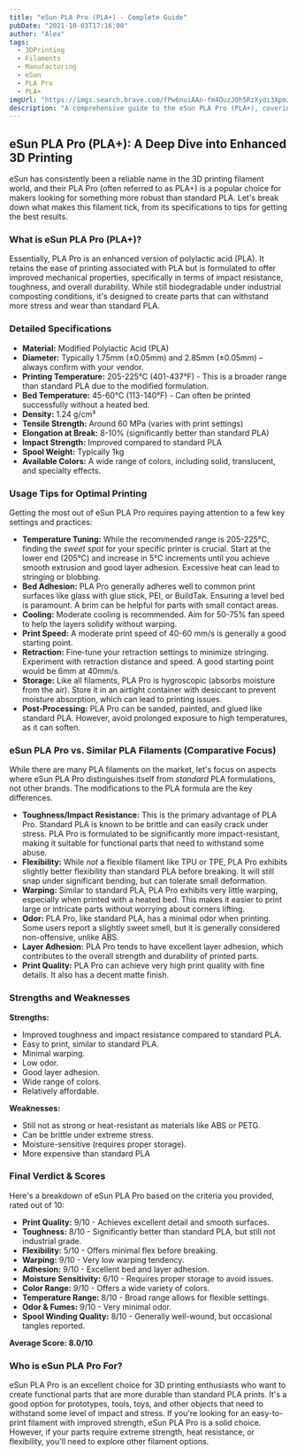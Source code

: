 ```yaml
---
title: "eSun PLA Pro (PLA+) - Complete Guide"
pubDate: "2021-10-03T17:16:00"
author: "Alex"
tags:
  - 3DPrinting
  - Filaments
  - Manufacturing
  - eSun
  - PLA Pro
  - PLA+
imgUrl: "https://imgs.search.brave.com/fPw6nuiAAn-fm4OuzJOh5RzXydi3XpmJUSkMTDtKw6M/rs:fit:860:0:0:0/g:ce/aHR0cHM6Ly9tLm1l/ZGlhLWFtYXpvbi5j/b20vaW1hZ2VzL0kv/ODFtN0x4QnM4NUwu/anBn"
description: "A comprehensive guide to the eSun PLA Pro (PLA+), covering specifications, usage tips, and comparisons with similar products."
---
```



## eSun PLA Pro (PLA+): A Deep Dive into Enhanced 3D Printing

eSun has consistently been a reliable name in the 3D printing filament world, and their PLA Pro (often referred to as PLA+) is a popular choice for makers looking for something more robust than standard PLA. Let's break down what makes this filament tick, from its specifications to tips for getting the best results.

### What is eSun PLA Pro (PLA+)?

Essentially, PLA Pro is an enhanced version of polylactic acid (PLA). It retains the ease of printing associated with PLA but is formulated to offer improved mechanical properties, specifically in terms of impact resistance, toughness, and overall durability. While still biodegradable under industrial composting conditions, it's designed to create parts that can withstand more stress and wear than standard PLA.

### Detailed Specifications

*   **Material:** Modified Polylactic Acid (PLA)
*   **Diameter:** Typically 1.75mm (±0.05mm) and 2.85mm (±0.05mm) – always confirm with your vendor.
*   **Printing Temperature:** 205-225°C (401-437°F) - This is a broader range than standard PLA due to the modified formulation.
*   **Bed Temperature:** 45-60°C (113-140°F) - Can often be printed successfully without a heated bed.
*   **Density:** 1.24 g/cm³
*   **Tensile Strength:** Around 60 MPa (varies with print settings)
*   **Elongation at Break:** 8-10% (significantly better than standard PLA)
*   **Impact Strength:** Improved compared to standard PLA
*   **Spool Weight:** Typically 1kg
*   **Available Colors:** A wide range of colors, including solid, translucent, and specialty effects.

### Usage Tips for Optimal Printing

Getting the most out of eSun PLA Pro requires paying attention to a few key settings and practices:

*   **Temperature Tuning:** While the recommended range is 205-225°C, finding the *sweet spot* for your specific printer is crucial. Start at the lower end (205°C) and increase in 5°C increments until you achieve smooth extrusion and good layer adhesion. Excessive heat can lead to stringing or blobbing.
*   **Bed Adhesion:** PLA Pro generally adheres well to common print surfaces like glass with glue stick, PEI, or BuildTak. Ensuring a level bed is paramount. A brim can be helpful for parts with small contact areas.
*   **Cooling:** Moderate cooling is recommended. Aim for 50-75% fan speed to help the layers solidify without warping.
*   **Print Speed:** A moderate print speed of 40-60 mm/s is generally a good starting point.
*   **Retraction:** Fine-tune your retraction settings to minimize stringing. Experiment with retraction distance and speed. A good starting point would be 6mm at 40mm/s.
*   **Storage:** Like all filaments, PLA Pro is hygroscopic (absorbs moisture from the air). Store it in an airtight container with desiccant to prevent moisture absorption, which can lead to printing issues.
*   **Post-Processing:** PLA Pro can be sanded, painted, and glued like standard PLA. However, avoid prolonged exposure to high temperatures, as it can soften.

### eSun PLA Pro vs. Similar PLA Filaments (Comparative Focus)

While there are many PLA filaments on the market, let's focus on aspects where eSun PLA Pro distinguishes itself from *standard* PLA formulations, not other brands. The modifications to the PLA formula are the key differences.

*   **Toughness/Impact Resistance:** This is the primary advantage of PLA Pro. Standard PLA is known to be brittle and can easily crack under stress. PLA Pro is formulated to be significantly more impact-resistant, making it suitable for functional parts that need to withstand some abuse.
*   **Flexibility:** While *not* a flexible filament like TPU or TPE, PLA Pro exhibits slightly better flexibility than standard PLA before breaking. It will still snap under significant bending, but can tolerate small deformation.
*   **Warping:** Similar to standard PLA, PLA Pro exhibits very little warping, especially when printed with a heated bed. This makes it easier to print large or intricate parts without worrying about corners lifting.
*   **Odor:** PLA Pro, like standard PLA, has a minimal odor when printing. Some users report a slightly sweet smell, but it is generally considered non-offensive, unlike ABS.
*   **Layer Adhesion:** PLA Pro tends to have excellent layer adhesion, which contributes to the overall strength and durability of printed parts.
*   **Print Quality:** PLA Pro can achieve very high print quality with fine details. It also has a decent matte finish.

### Strengths and Weaknesses

**Strengths:**

*   Improved toughness and impact resistance compared to standard PLA.
*   Easy to print, similar to standard PLA.
*   Minimal warping.
*   Low odor.
*   Good layer adhesion.
*   Wide range of colors.
*   Relatively affordable.

**Weaknesses:**

*   Still not as strong or heat-resistant as materials like ABS or PETG.
*   Can be brittle under extreme stress.
*   Moisture-sensitive (requires proper storage).
*   More expensive than standard PLA

### Final Verdict & Scores

Here's a breakdown of eSun PLA Pro based on the criteria you provided, rated out of 10:

*   **Print Quality:** 9/10 - Achieves excellent detail and smooth surfaces.
*   **Toughness:** 8/10 - Significantly better than standard PLA, but still not industrial grade.
*   **Flexibility:** 5/10 - Offers minimal flex before breaking.
*   **Warping:** 9/10 - Very low warping tendency.
*   **Adhesion:** 9/10 - Excellent bed and layer adhesion.
*   **Moisture Sensitivity:** 6/10 - Requires proper storage to avoid issues.
*   **Color Range:** 9/10 - Offers a wide variety of colors.
*   **Temperature Range:** 8/10 - Broad range allows for flexible settings.
*   **Odor & Fumes:** 9/10 - Very minimal odor.
*   **Spool Winding Quality:** 8/10 - Generally well-wound, but occasional tangles reported.

**Average Score: 8.0/10**

### Who is eSun PLA Pro For?

eSun PLA Pro is an excellent choice for 3D printing enthusiasts who want to create functional parts that are more durable than standard PLA prints. It's a good option for prototypes, tools, toys, and other objects that need to withstand some level of impact and stress. If you're looking for an easy-to-print filament with improved strength, eSun PLA Pro is a solid choice. However, if your parts require extreme strength, heat resistance, or flexibility, you'll need to explore other filament options.
